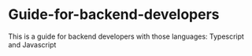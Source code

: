 # Guide-for-backend-developers
This is a guide for backend developers with those languages: Typescript and Javascript
